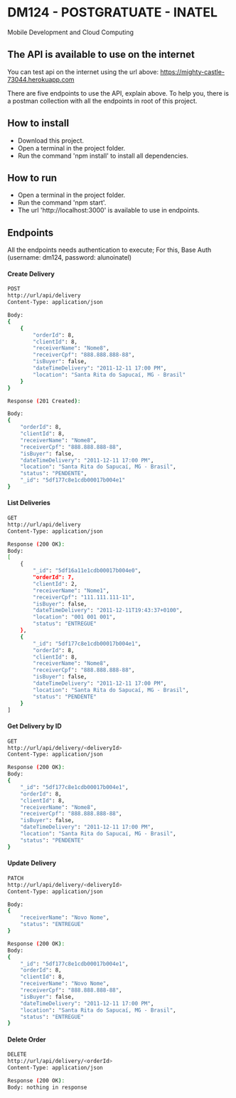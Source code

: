 # DM124 - POSTGRATUATE - INATEL
Mobile Development and Cloud Computing

## The API is available to use on the internet
You can test api on the internet using the url above:
https://mighty-castle-73044.herokuapp.com

There are five endpoints to use the API, explain above.
To help you, there is a postman collection with all the endpoints in root of this project.

## How to install

- Download this project.
- Open a terminal in the project folder.
- Run the command 'npm install' to install all dependencies.

## How to run

- Open a terminal in the project folder.
- Run the command 'npm start'.
- The url 'http://localhost:3000' is available to use in endpoints.

## Endpoints

All the endpoints needs authentication to execute;
For this, Base Auth (username: dm124, password: alunoinatel)

#### Create Delivery

```bash
POST
http://url/api/delivery
Content-Type: application/json

Body:
{
	{
		"orderId": 8,
		"clientId": 8,
		"receiverName": "Nome8",
		"receiverCpf": "888.888.888-88",
		"isBuyer": false,
		"dateTimeDelivery": "2011-12-11 17:00 PM",
		"location": "Santa Rita do Sapucaí, MG - Brasil"
	}
}

Response (201 Created):

Body:
{
    "orderId": 8,
    "clientId": 8,
    "receiverName": "Nome8",
    "receiverCpf": "888.888.888-88",
    "isBuyer": false,
    "dateTimeDelivery": "2011-12-11 17:00 PM",
    "location": "Santa Rita do Sapucaí, MG - Brasil",
    "status": "PENDENTE",
    "_id": "5df177c8e1cdb00017b004e1"
}

```

#### List Deliveries
```bash
GET
http://url/api/delivery
Content-Type: application/json

Response (200 OK):
Body:
[
    {
        "_id": "5df16a11e1cdb00017b004e0",
        "orderId": 7,
        "clientId": 2,
        "receiverName": "Nome1",
        "receiverCpf": "111.111.111-11",
        "isBuyer": false,
        "dateTimeDelivery": "2011-12-11T19:43:37+0100",
        "location": "001 001 001",
        "status": "ENTREGUE"
    },
    {
        "_id": "5df177c8e1cdb00017b004e1",
        "orderId": 8,
        "clientId": 8,
        "receiverName": "Nome8",
        "receiverCpf": "888.888.888-88",
        "isBuyer": false,
        "dateTimeDelivery": "2011-12-11 17:00 PM",
        "location": "Santa Rita do Sapucaí, MG - Brasil",
        "status": "PENDENTE"
    }
]
```

#### Get Delivery by ID

```bash
GET
http://url/api/delivery/<deliveryId>
Content-Type: application/json

Response (200 OK):
Body:
{
	"_id": "5df177c8e1cdb00017b004e1",
	"orderId": 8,
	"clientId": 8,
	"receiverName": "Nome8",
	"receiverCpf": "888.888.888-88",
	"isBuyer": false,
	"dateTimeDelivery": "2011-12-11 17:00 PM",
	"location": "Santa Rita do Sapucaí, MG - Brasil",
	"status": "PENDENTE"
}
```

#### Update Delivery

```bash
PATCH
http://url/api/delivery/<deliveryId>
Content-Type: application/json

Body:
{
    "receiverName": "Novo Nome",
    "status": "ENTREGUE"
}

Response (200 OK):
Body:
{
	"_id": "5df177c8e1cdb00017b004e1",
	"orderId": 8,
	"clientId": 8,
	"receiverName": "Novo Nome",
	"receiverCpf": "888.888.888-88",
	"isBuyer": false,
	"dateTimeDelivery": "2011-12-11 17:00 PM",
	"location": "Santa Rita do Sapucaí, MG - Brasil",
	"status": "ENTREGUE"
}
```

#### Delete Order

```bash
DELETE
http://url/api/delivery/<orderId>
Content-Type: application/json

Response (200 OK):
Body: nothing in response

```
